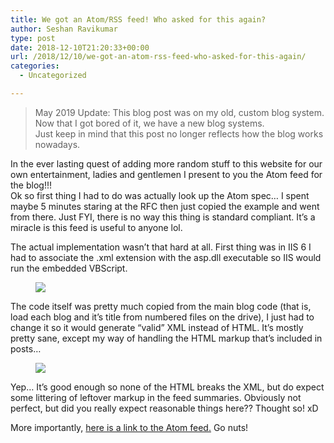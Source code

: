 ```yaml
---
title: We got an Atom/RSS feed! Who asked for this again?
author: Seshan Ravikumar
type: post
date: 2018-12-10T21:20:33+00:00
url: /2018/12/10/we-got-an-atom-rss-feed-who-asked-for-this-again/
categories:
  - Uncategorized

---
```

<blockquote class="wp-block-quote">
  <p>
    May 2019 Update: This blog post was on my old, custom blog system. Now that I got bored of it, we have a new blog systems.<br />Just keep in mind that this post no longer reflects how the blog works nowadays.
  </p>
</blockquote>

In the ever lasting quest of adding more random stuff to this website for our own entertainment, ladies and gentlemen I present to you the Atom feed for the blog!!!  
Ok so first thing I had to do was actually look up the Atom spec&#8230; I spent maybe 5 minutes staring at the RFC then just copied the example and went from there. Just FYI, there is no way this thing is standard compliant. It&#8217;s a miracle is this feed is useful to anyone lol.  
  
The actual implementation wasn&#8217;t that hard at all. First thing was in IIS 6 I had to associate the .xml extension with the asp.dll executable so IIS would run the embedded VBScript. <figure class="wp-block-image">

![][1] </figure> 

The code itself was pretty much copied from the main blog code (that is, load each blog and it&#8217;s title from numbered files on the drive), I just had to change it so it would generate &#8220;valid&#8221; XML instead of HTML. It&#8217;s mostly pretty sane, except my way of handling the HTML markup that&#8217;s included in posts&#8230;  
<figure class="wp-block-image">

![][2] </figure> 

Yep&#8230; It&#8217;s good enough so none of the HTML breaks the XML, but do expect some littering of leftover markup in the feed summaries. Obviously not perfect, but did you really expect reasonable things here?? Thought so! xD  
  
More importantly, [here is a link to the Atom feed.][3] Go nuts!

 [1]: http://legacy.seshan.xyz/flow/files/6-iis-screenshot.jpg
 [2]: http://legacy.seshan.xyz/flow/files/6-code-screenshot.jpg
 [3]: https://seshan.xyz/flow/feed/atom.xml